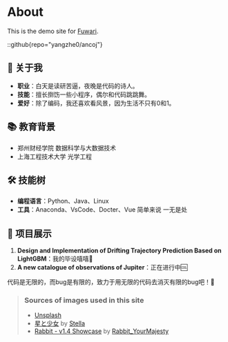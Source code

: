# About
This is the demo site for [Fuwari](https://github.com/yangzhe0/ancoj).

::github{repo="yangzhe0/ancoj"}

## 🚀 关于我

- **职业**：白天是读研苦逼，夜晚是代码的诗人。
- **技能**：擅长捯饬一些小程序，偶尔和代码跳跳舞。
- **爱好**：除了编码，我还喜欢看风景，因为生活不只有0和1。

## 📚 教育背景

- 郑州财经学院 数据科学与大数据技术
- 上海工程技术大学 光学工程

## 🛠️ 技能树

- **编程语言**：Python、Java、Linux
- **工具**：Anaconda、VsCode、Docter、Vue
简单来说 一无是处

## 🎨 项目展示

1. **Design and Implementation of Drifting Trajectory Prediction Based on LightGBM**：我的毕设嘻嘻🤭
2. **A new catalogue of observations of Jupiter**：正在进行中🆒

代码是无限的，而bug是有限的，致力于用无限的代码去消灭有限的bug吧！🚀

> ### Sources of images used in this site
> - [Unsplash](https://unsplash.com/)
> - [星と少女](https://www.pixiv.net/artworks/108916539) by [Stella](https://www.pixiv.net/users/93273965)
> - [Rabbit - v1.4 Showcase](https://civitai.com/posts/586908) by [Rabbit_YourMajesty](https://civitai.com/user/Rabbit_YourMajesty)
